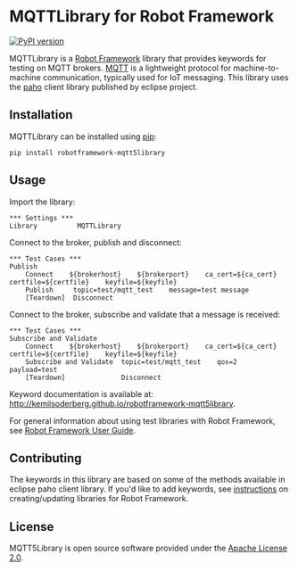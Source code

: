 MQTTLibrary for Robot Framework
===============================

[![PyPI version](https://badge.fury.io/py/robotframework-mqtt5library.svg)](https://badge.fury.io/py/robotframework-mqtt5library)

MQTTLibrary is a [Robot Framework](http://robotframework.org) library
that provides keywords for testing on MQTT brokers.
[MQTT](http://mqtt.org/) is a lightweight protocol for
machine-to-machine communication, typically used for IoT messaging. This
library uses the [paho](https://eclipse.org/paho/) client library
published by eclipse project.

Installation
------------

MQTTLibrary can be installed using [pip](http://pip-installer.org):

    pip install robotframework-mqtt5library

Usage
-----

Import the library:

``` {.robotframework}
*** Settings ***
Library          MQTTLibrary
```

Connect to the broker, publish and disconnect:

``` {.robotframework}
*** Test Cases ***
Publish
    Connect    ${brokerhost}    ${brokerport}    ca_cert=${ca_cert}    certfile=${certfile}    keyfile=${keyfile}
    Publish     topic=test/mqtt_test    message=test message
    [Teardown]  Disconnect
```

Connect to the broker, subscribe and validate that a message is
received:

``` {.robotframework}
*** Test Cases ***
Subscribe and Validate
    Connect    ${brokerhost}    ${brokerport}    ca_cert=${ca_cert}    certfile=${certfile}    keyfile=${keyfile}
    Subscribe and Validate  topic=test/mqtt_test    qos=2   payload=test
    [Teardown]              Disconnect
```

Keyword documentation is available at:
<http://kemilsoderberg.github.io/robotframework-mqtt5library>.

For general information about using test libraries with Robot Framework,
see [Robot Framework User
Guide](http://robotframework.org/robotframework/latest/RobotFrameworkUserGuide.html#using-test-libraries).

Contributing
------------

The keywords in this library are based on some of the methods available
in eclipse paho client library. If you\'d like to add keywords, see
[instructions]() on creating/updating libraries for Robot Framework.

License
-------

MQTT5Library is open source software provided under the [Apache License
2.0](http://apache.org/licenses/LICENSE-2.0).
